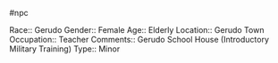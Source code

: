 #npc 

Race:: Gerudo
Gender:: Female
Age:: Elderly
Location:: Gerudo Town
Occupation:: Teacher
Comments:: Gerudo School House (Introductory Military Training)
Type:: Minor
